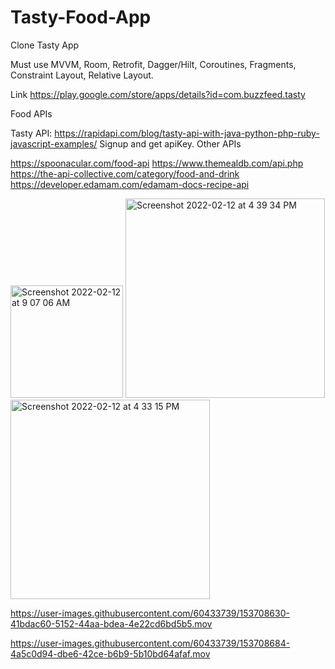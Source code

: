 # Tasty-Food-App

Clone Tasty App

Must use MVVM, Room, Retrofit, Dagger/Hilt, Coroutines, Fragments, Constraint Layout, Relative Layout.

Link https://play.google.com/store/apps/details?id=com.buzzfeed.tasty

Food APIs

Tasty API: https://rapidapi.com/blog/tasty-api-with-java-python-php-ruby-javascript-examples/ Signup and get apiKey.
Other APIs

https://spoonacular.com/food-api
https://www.themealdb.com/api.php
https://the-api-collective.com/category/food-and-drink
https://developer.edamam.com/edamam-docs-recipe-api


<img width="180" alt="Screenshot 2022-02-12 at 9 07 06 AM" src="https://user-images.githubusercontent.com/60433739/153708946-d7e836a6-4bcf-44d1-854b-c4d4e04a5030.png">


<img width="319" alt="Screenshot 2022-02-12 at 4 39 34 PM" src="https://user-images.githubusercontent.com/60433739/153708925-3c491363-b483-47eb-97f6-6d6ebb3a8f39.png">


<img width="319" alt="Screenshot 2022-02-12 at 4 33 15 PM" src="https://user-images.githubusercontent.com/60433739/153708932-ab72c2e3-fbd5-4f3d-a176-dc35be04197e.png">

https://user-images.githubusercontent.com/60433739/153708630-41bdac60-5152-44aa-bdea-4e22cd6bd5b5.mov


https://user-images.githubusercontent.com/60433739/153708684-4a5c0d94-dbe6-42ce-b6b9-5b10bd64afaf.mov

